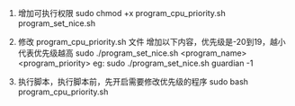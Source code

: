 1. 增加可执行权限
sudo chmod +x program_cpu_priority.sh program_set_nice.sh

2. 修改 program_cpu_priority.sh 文件
增加以下内容，优先级是-20到19，越小代表优先级越高
sudo ./program_set_nice.sh <program_name> <program_priority>
eg: sudo ./program_set_nice.sh guardian -1

3. 执行脚本，执行脚本前，先开启需要修改优先级的程序
sudo bash program_cpu_priority.sh
